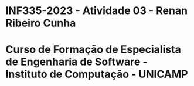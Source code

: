 # INF335-2023 - Atividade 03 - Renan Ribeiro Cunha
# Curso de Formação de Especialista de Engenharia de Software - Instituto de Computação - UNICAMP
